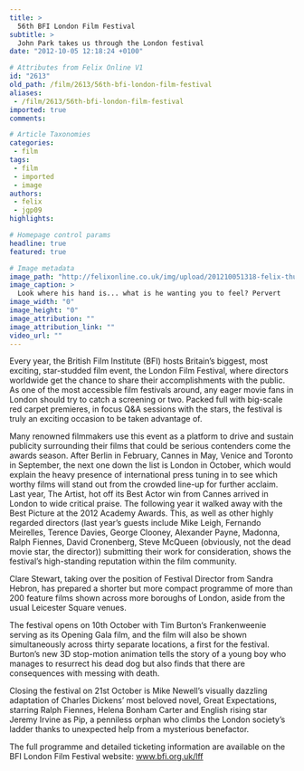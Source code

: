 ```yaml
---
title: >
  56th BFI London Film Festival
subtitle: >
  John Park takes us through the London festival
date: "2012-10-05 12:18:24 +0100"

# Attributes from Felix Online V1
id: "2613"
old_path: /film/2613/56th-bfi-london-film-festival
aliases:
 - /film/2613/56th-bfi-london-film-festival
imported: true
comments:

# Article Taxonomies
categories:
 - film
tags:
 - film
 - imported
 - image
authors:
 - felix
 - jgp09
highlights:

# Homepage control params
headline: true
featured: true

# Image metadata
image_path: "http://felixonline.co.uk/img/upload/201210051318-felix-thumbnail.php.jpeg"
image_caption: >
  Look where his hand is... what is he wanting you to feel? Pervert
image_width: "0"
image_height: "0"
image_attribution: ""
image_attribution_link: ""
video_url: ""
---
```


Every year, the British Film Institute (BFI) hosts Britain’s biggest, most exciting, star-studded film event, the London Film Festival, where directors worldwide get the chance to share their accomplishments with the public. As one of the most accessible film festivals around, any eager movie fans in London should try to catch a screening or two. Packed full with big-scale red carpet premieres, in focus Q&A sessions with the stars, the festival is truly an exciting occasion to be taken advantage of.

Many renowned filmmakers use this event as a platform to drive and sustain publicity surrounding their films that could be serious contenders come the awards season. After Berlin in February, Cannes in May, Venice and Toronto in September, the next one down the list is London in October, which would explain the heavy presence of international press tuning in to see which worthy films will stand out from the crowded line-up for further acclaim. Last year, The Artist, hot off its Best Actor win from Cannes arrived in London to wide critical praise. The following year it walked away with the Best Picture at the 2012 Academy Awards. This, as well as other highly regarded directors (last year’s guests include Mike Leigh, Fernando Meirelles, Terence Davies, George Clooney, Alexander Payne, Madonna, Ralph Fiennes, David Cronenberg, Steve McQueen (obviously, not the dead movie star, the director)) submitting their work for consideration, shows the festival’s high-standing reputation within the film community.

Clare Stewart, taking over the position of Festival Director from Sandra Hebron, has prepared a shorter but more compact programme of more than 200 feature films shown across more boroughs of London, aside from the usual Leicester Square venues.

The festival opens on 10th October with Tim Burton‘s Frankenweenie serving as its Opening Gala film, and the film will also be shown simultaneously across thirty separate locations, a first for the festival. Burton’s new 3D stop-motion animation tells the story of a young boy who manages to resurrect his dead dog but also finds that there are consequences with messing with death.

Closing the festival on 21st October is Mike Newell’s visually dazzling adaptation of Charles Dickens’ most beloved novel, Great Expectations, starring Ralph Fiennes, Helena Bonham Carter and English rising star Jeremy Irvine as Pip, a penniless orphan who climbs the London society’s ladder thanks to unexpected help from a mysterious benefactor.

The full programme and detailed ticketing information are available on the BFI London Film Festival website: www.bfi.org.uk/lff
